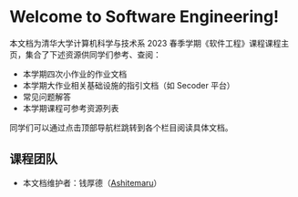 # Welcome to Software Engineering!

本文档为清华大学计算机科学与技术系 2023 春季学期《软件工程》课程课程主页，集合了下述资源供同学们参考、查阅：

- 本学期四次小作业的作业文档
- 本学期大作业相关基础设施的指引文档（如 Secoder 平台）
- 常见问题解答
- 本学期课程可参考资源列表

同学们可以通过点击顶部导航栏跳转到各个栏目阅读具体文档。

## 课程团队

- 本文档维护者：钱厚德（[Ashitemaru](https://ashitemaru.github.io)）